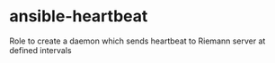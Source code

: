 # ansible-heartbeat
Role to create a daemon which sends heartbeat to Riemann server at defined intervals
